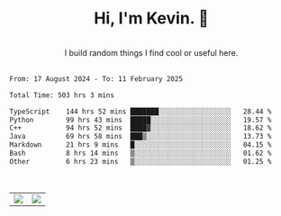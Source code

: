 <!--
**kevin-pek/kevin-pek** is a ✨ _special_ ✨ repository because its `README.md` (this file) appears on your GitHub profile.

Here are some ideas to get you started:

- 🔭 I’m currently working on ...
- 🌱 I’m currently learning ...
- 👯 I’m looking to collaborate on ...
- 🤔 I’m looking for help with ...
- 💬 Ask me about ...
- 📫 How to reach me: ...
- 😄 Pronouns: ...
- ⚡ Fun fact: ...
-->
<div align="center">
  <h1>Hi, I'm Kevin. 👋</h1>
  <br />
  I build random things I find cool or useful here.
</div>
<br />
<!--START_SECTION:waka-->

```txt
From: 17 August 2024 - To: 11 February 2025

Total Time: 503 hrs 3 mins

TypeScript    144 hrs 52 mins ███████░░░░░░░░░░░░░░░░░░   28.44 %
Python        99 hrs 43 mins  █████░░░░░░░░░░░░░░░░░░░░   19.57 %
C++           94 hrs 52 mins  ████▓░░░░░░░░░░░░░░░░░░░░   18.62 %
Java          69 hrs 58 mins  ███▒░░░░░░░░░░░░░░░░░░░░░   13.73 %
Markdown      21 hrs 9 mins   █░░░░░░░░░░░░░░░░░░░░░░░░   04.15 %
Bash          8 hrs 14 mins   ▒░░░░░░░░░░░░░░░░░░░░░░░░   01.62 %
Other         6 hrs 23 mins   ▒░░░░░░░░░░░░░░░░░░░░░░░░   01.25 %
```

<!--END_SECTION:waka-->
<br />
<table width="100%">
  <tr>
    <td align="left" width="50%">
      <img src="https://github-readme-stats-kevin-pek.vercel.app/api?username=kevin-pek&include_all_commits=true&count_private=true&theme=rose_pine" />
    </td>
    <td align="right" width="50%">
      <img src="https://github-readme-stats-kevin-pek.vercel.app/api/top-langs?username=kevin-pek&langs_count=10&hide_progress=true&theme=rose_pine" />
    </td>
  </tr>
</table>
